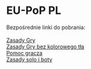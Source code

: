 # EU-PoP PL
Bezpośrednie linki do pobrania:\
\
[Zasady Gry](https://github.com/SirYaro/EU-PoP/raw/master/Europa_Universalis-Zasady_1.0.0_pl_rev_20230331.pdf "Zasady Gry")\
[Zasady Gry bez kolorowego tła](https://github.com/SirYaro/EU-PoP/raw/master/Europa_Universalis-Zasady_1.0.0_pl_rev_20230331-NOBG.pdf "Zasady Gry bez kolorowego tła")\
[Pomoc gracza](https://github.com/SirYaro/EU-PoP/raw/master/Europa_Universalis-Pomoc_Gracza_1.0.0_pl_rev_0.01.pdf "Pomoc gracza")\
[Zasady solo i boty](https://github.com/SirYaro/EU-PoP/raw/master/Europa_Universalis-Zasady-Solo-i-Boty_1.0.0_pl_rev_0.01.pdf "Zasady solo i boty")
